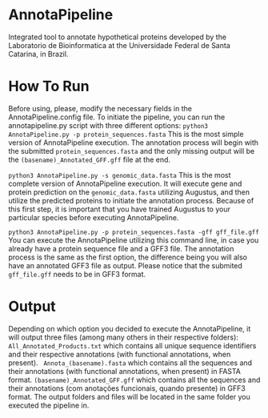 # AnnotaPipeline
Integrated tool to annotate hypothetical proteins
developed by the Laboratorio de Bioinformatica at the Universidade Federal de Santa Catarina, in Brazil.

# How To Run
Before using, please, modify the necessary fields in the AnnotaPipeline.config file.
To initiate the pipeline, you can run the annotapipeline.py script with three different options:
```python3 AnnotaPipeline.py -p protein_sequences.fasta```
This is the most simple version of AnnotaPipeline execution.
The annotation process will begin with the submitted ```protein_sequences.fasta``` and the only missing output will be the ```(basename)_Annotated_GFF.gff``` file at the end.

```python3 AnnotaPipeline.py -s genomic_data.fasta```
This is the most complete version of AnnotaPipeline execution.
It will execute gene and protein prediction on the ```genomic_data.fasta``` utilizing Augustus, and then utilize the predicted proteins to initiate the annotation process.
Because of this first step, it is important that you have trained Augustus to your particular species before executing AnnotaPipeline.

```python3 AnnotaPipeline.py -p protein_sequences.fasta -gff gff_file.gff```
You can execute the AnnotaPipeline utilizing this command line, in case you already have a protein sequence file and a GFF3 file.
The annotation process is the same as the first option, the difference being you will also have an annotated GFF3 file as output.
Please notice that the submited ```gff_file.gff``` needs to be in GFF3 format.

# Output
Depending on which option you decided to execute the AnnotaPipeline, it will output three files (among many others in their respective folders):
```All_Annotated_Products.txt``` which contains all unique sequence identifiers and their respective annotations (with functional annotations, when present).
``` Annota_(basename).fasta``` which contains all the sequences and their annotations (with functional annotations, when present) in FASTA format.
```(basename)_Annotated_GFF.gff``` which contains all the sequences and their annotations (com anotações funcionais, quando presente) in GFF3 format.
The output folders and files will be located in the same folder you executed the pipeline in.

